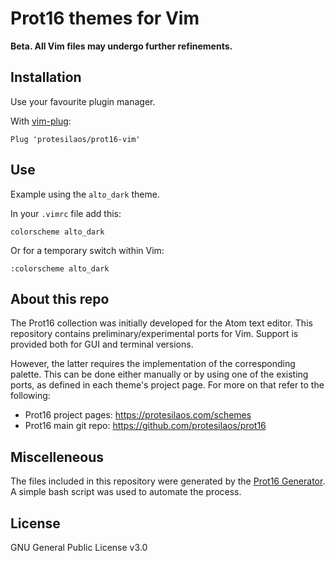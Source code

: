 # Prot16 themes for Vim

**Beta. All Vim files may undergo further refinements.**

## Installation

Use your favourite plugin manager.

With [vim-plug](https://github.com/junegunn/vim-plug):

```vim
Plug 'protesilaos/prot16-vim'
```

## Use

Example using the `alto_dark` theme.

In your `.vimrc` file add this:

```
colorscheme alto_dark
```

Or for a temporary switch within Vim:

```
:colorscheme alto_dark
```

## About this repo

The Prot16 collection was initially developed for the Atom text editor. This repository contains preliminary/experimental ports for Vim. Support is provided both for GUI and terminal versions. 

However, the latter requires the implementation of the corresponding palette. This can be done either manually or by using one of the existing ports, as defined in each theme's project page. For more on that refer to the following:

- Prot16 project pages: https://protesilaos.com/schemes
- Prot16 main git repo: https://github.com/protesilaos/prot16

## Miscelleneous

The files included in this repository were generated by the [Prot16 Generator](https://github.com/protesilaos/prot16-generator). A simple bash script was used to automate the process.

## License

GNU General Public License v3.0

